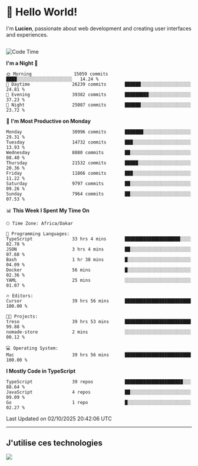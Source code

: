 # 👋 Hello World!

I'm **Lucien**, passionate about web development and creating user interfaces and experiences.

##

<!--START_SECTION:waka-->
![Code Time](http://img.shields.io/badge/Code%20Time-3%2C921%20hrs%2018%20mins-blue)

**I'm a Night 🦉** 

```text
🌞 Morning                15059 commits       ████░░░░░░░░░░░░░░░░░░░░░   14.24 % 
🌆 Daytime                26239 commits       ██████░░░░░░░░░░░░░░░░░░░   24.81 % 
🌃 Evening                39382 commits       █████████░░░░░░░░░░░░░░░░   37.23 % 
🌙 Night                  25087 commits       ██████░░░░░░░░░░░░░░░░░░░   23.72 % 
```
📅 **I'm Most Productive on Monday** 

```text
Monday                   30996 commits       ███████░░░░░░░░░░░░░░░░░░   29.31 % 
Tuesday                  14732 commits       ███░░░░░░░░░░░░░░░░░░░░░░   13.93 % 
Wednesday                8880 commits        ██░░░░░░░░░░░░░░░░░░░░░░░   08.40 % 
Thursday                 21532 commits       █████░░░░░░░░░░░░░░░░░░░░   20.36 % 
Friday                   11866 commits       ███░░░░░░░░░░░░░░░░░░░░░░   11.22 % 
Saturday                 9797 commits        ██░░░░░░░░░░░░░░░░░░░░░░░   09.26 % 
Sunday                   7964 commits        ██░░░░░░░░░░░░░░░░░░░░░░░   07.53 % 
```


📊 **This Week I Spent My Time On** 

```text
🕑︎ Time Zone: Africa/Dakar

💬 Programming Languages: 
TypeScript               33 hrs 4 mins       █████████████████████░░░░   82.78 % 
JSON                     3 hrs 4 mins        ██░░░░░░░░░░░░░░░░░░░░░░░   07.68 % 
Bash                     1 hr 38 mins        █░░░░░░░░░░░░░░░░░░░░░░░░   04.09 % 
Docker                   56 mins             █░░░░░░░░░░░░░░░░░░░░░░░░   02.36 % 
YAML                     25 mins             ░░░░░░░░░░░░░░░░░░░░░░░░░   01.07 % 

🔥 Editors: 
Cursor                   39 hrs 56 mins      █████████████████████████   100.00 % 

🐱‍💻 Projects: 
treso                    39 hrs 53 mins      █████████████████████████   99.88 % 
nomade-store             2 mins              ░░░░░░░░░░░░░░░░░░░░░░░░░   00.12 % 

💻 Operating System: 
Mac                      39 hrs 56 mins      █████████████████████████   100.00 % 
```

**I Mostly Code in TypeScript** 

```text
TypeScript               39 repos            ██████████████████████░░░   88.64 % 
JavaScript               4 repos             ██░░░░░░░░░░░░░░░░░░░░░░░   09.09 % 
Go                       1 repo              █░░░░░░░░░░░░░░░░░░░░░░░░   02.27 % 
```




 Last Updated on 02/10/2025 20:42:06 UTC
<!--END_SECTION:waka-->
---

## J'utilise ces technologies

<p align="left">
  <a href="https://skillicons.dev">
    <img src="https://skillicons.dev/icons?i=ts,js,go,ruby,css,scss,tailwind,react,vite,nextjs,docker,figma,ableton" />
  </a>
</p>

